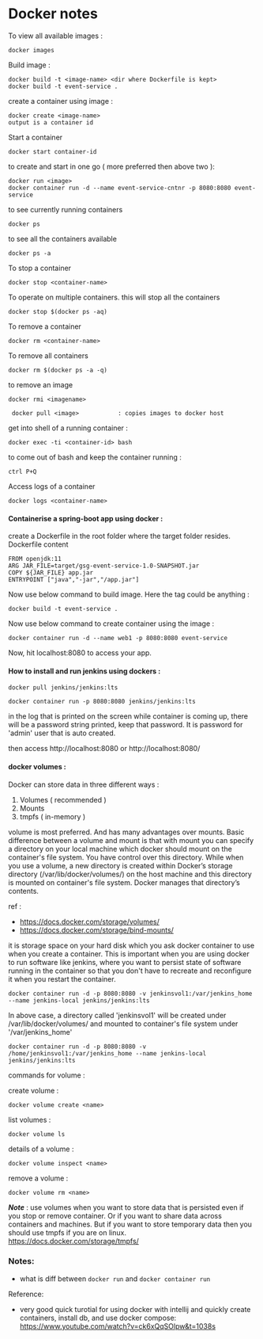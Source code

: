 # Docker notes

To view all available images :
```
docker images
```

Build image :
```
docker build -t <image-name> <dir where Dockerfile is kept>
docker build -t event-service .
```

create a container using image :
```
docker create <image-name>
output is a container id
```

Start a container
```
docker start container-id
```

to create and start in one go ( more preferred then above two ):
```
docker run <image>           
docker container run -d --name event-service-cntnr -p 8080:8080 event-service
```

to see currently running containers
```
docker ps
```

to see all the containers available
```
docker ps -a
```

To stop a container
```
docker stop <container-name>
```

To operate on multiple containers. this will stop all the containers
```
docker stop $(docker ps -aq)
```

To remove a container
```
docker rm <container-name>
```

To remove all containers
```
docker rm $(docker ps -a -q)
```

to remove an image
```
docker rmi <imagename>
```

```
 docker pull <image>           : copies images to docker host
```

get into shell of a running container :
```
docker exec -ti <container-id> bash
```

to come out of bash and keep the container running : 
```
ctrl P+Q
```

Access logs of a container 
```
docker logs <container-name>
```


#### Containerise a spring-boot app using docker :

create a Dockerfile in the root folder where the target folder resides. Dockerfile content

```
FROM openjdk:11
ARG JAR_FILE=target/gsg-event-service-1.0-SNAPSHOT.jar
COPY ${JAR_FILE} app.jar
ENTRYPOINT ["java","-jar","/app.jar"]
```

Now use below command to build image. Here the tag could be anything :

```
docker build -t event-service .
```

Now use below command to create container using the image :

```
docker container run -d --name web1 -p 8080:8080 event-service
```

Now, hit localhost:8080 to access your app.


#### How to install and run jenkins using dockers :

```
docker pull jenkins/jenkins:lts

docker container run -p 8080:8080 jenkins/jenkins:lts
```

in the log that is printed on the screen while container is coming up, there will be a password string printed, keep that password. It is password for 'admin' user that is auto created.

then access
http://localhost:8080
or 
http://localhost:8080/


#### docker volumes :

Docker can store data in three different ways :

1) Volumes ( recommended )
2) Mounts
3) tmpfs ( in-memory )

volume is most preferred. And has many advantages over mounts.
Basic difference between a volume and mount is that with mount you can specify a directory on your local machine which docker should mount on the container's file system. You have control over this directory. While when you use a volume, a new directory is created within Docker’s storage directory (/var/lib/docker/volumes/) on the host machine and this directory is mounted on container's file system. Docker manages that directory’s contents.

ref :

- https://docs.docker.com/storage/volumes/
- https://docs.docker.com/storage/bind-mounts/

it is storage space on your hard disk which you ask docker container to use when you create a container. This is important when you are using docker to run software like jenkins, where you want to  persist state of software running in the container so that you don't have to recreate and reconfigure it when you restart the container.

```
docker container run -d -p 8080:8080 -v jenkinsvol1:/var/jenkins_home --name jenkins-local jenkins/jenkins:lts
```

In above case, a directory called 'jenkinsvol1' will be created under /var/lib/docker/volumes/
and mounted to container's file system under '/var/jenkins_home'

```
docker container run -d -p 8080:8080 -v /home/jenkinsvol1:/var/jenkins_home --name jenkins-local jenkins/jenkins:lts
```

commands for volume : 


create volume : 

```
docker volume create <name>
```

list volumes :

```
docker volume ls
```

details of a volume :

```
docker volume inspect <name>
```

remove a volume :

```
docker volume rm <name>
```

_**Note**_ : use volumes when you want to store data that is persisted even if you stop or remove container. Or if you want to share data across containers and machines. But if you want to store temporary data then you should use tmpfs if you are on linux. 
https://docs.docker.com/storage/tmpfs/


### Notes:

- what is diff between `docker run` and `docker container run`

Reference:
  - very good quick turotial for using docker with intellij and quickly create containers, install db, and use docker compose:
  https://www.youtube.com/watch?v=ck6xQqSOlpw&t=1038s
